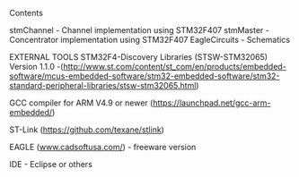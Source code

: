 Contents

stmChannel - Channel implementation using STM32F407
stmMaster  - Concentrator implementation using STM32F407
EagleCircuits - Schematics

EXTERNAL TOOLS
STM32F4-Discovery Libraries (STSW-STM32065) Version 1.1.0 -(http://www.st.com/content/st_com/en/products/embedded-software/mcus-embedded-software/stm32-embedded-software/stm32-standard-peripheral-libraries/stsw-stm32065.html)

GCC compiler for ARM V4.9 or newer (https://launchpad.net/gcc-arm-embedded/)

ST-Link (https://github.com/texane/stlink)

EAGLE (www.cadsoftusa.com/) - freeware version

IDE - Eclipse or others

